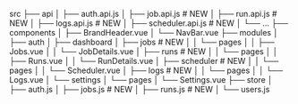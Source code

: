 src
 ├── api
 │   ├── auth.api.js
 │   ├── job.api.js       # NEW
 │   ├── run.api.js       # NEW
 │   ├── logs.api.js      # NEW
 │   ├── scheduler.api.js # NEW
 │   └── ...
 ├── components
 │   ├── BrandHeader.vue
 │   └── NavBar.vue
 ├── modules
 │   ├── auth
 │   ├── dashboard
 │   ├── jobs             # NEW
 │   │   └── pages
 │   │       ├── Jobs.vue
 │   │       └── JobDetails.vue
 │   ├── runs             # NEW
 │   │   └── pages
 │   │       ├── Runs.vue
 │   │       └── RunDetails.vue
 │   ├── scheduler        # NEW
 │   │   └── pages
 │   │       └── Scheduler.vue
 │   ├── logs             # NEW
 │   │   └── pages
 │   │       └── Logs.vue
 │   └── settings
 │       └── pages
 │           └── Settings.vue
 ├── store
 │   ├── auth.js
 │   ├── jobs.js          # NEW
 │   ├── runs.js          # NEW
 │   └── users.js
